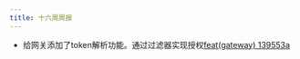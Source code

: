 ```yaml
---
title: 十六周周报
---
```


- 给网关添加了token解析功能。通过过滤器实现授权[feat(gateway) 139553a ](https://github.com/SmartFinanceX/sfx-backend/commit/139553a1575eb09dbd8487c46368c596bd694ca9)